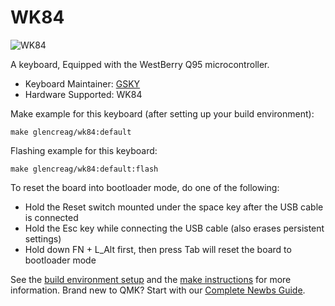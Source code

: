 # WK84 

![WK84](https://i.imgur.com/Iau74ZK.png)


A keyboard, Equipped with the WestBerry Q95 microcontroller.

* Keyboard Maintainer: [GSKY](https://github.com/gksygithub)
* Hardware Supported: WK84

Make example for this keyboard (after setting up your build environment):

    make glencreag/wk84:default

Flashing example for this keyboard:

    make glencreag/wk84:default:flash

To reset the board into bootloader mode, do one of the following:

* Hold the Reset switch mounted under the space key after the USB cable is connected
* Hold the Esc key while connecting the USB cable (also erases persistent settings)
* Hold down FN + L_Alt first, then press Tab will reset the board to bootloader mode

See the [build environment setup](https://docs.qmk.fm/#/getting_started_build_tools) and the [make instructions](https://docs.qmk.fm/#/getting_started_make_guide) for more information. Brand new to QMK? Start with our [Complete Newbs Guide](https://docs.qmk.fm/#/newbs).
